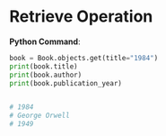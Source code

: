 # Retrieve Operation

**Python Command**:
```python
book = Book.objects.get(title="1984")
print(book.title)
print(book.author)
print(book.publication_year)


# 1984
# George Orwell
# 1949
